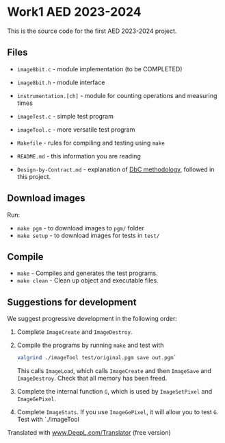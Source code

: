# Work1 AED 2023-2024

This is the source code for the first AED 2023-2024 project.

## Files

- `image8bit.c` - module implementation (to be COMPLETED)
- `image8bit.h` - module interface
- `instrumentation.[ch]` - module for counting operations and measuring times
- `imageTest.c` - simple test program
- `imageTool.c` - more versatile test program
- `Makefile` - rules for compiling and testing using `make`

- `README.md` - this information you are reading
- `Design-by-Contract.md` - explanation of [DbC methodology][dbc],
   followed in this project.


[dbc]: Design-by-Contract.md

## Download images

Run:

- `make pgm` - to download images to `pgm/` folder
- `make setup` - to download images for tests in `test/`

## Compile

- `make` - Compiles and generates the test programs.
- `make clean` - Clean up object and executable files.


## Suggestions for development

We suggest progressive development in the following order:

1. Complete `ImageCreate` and `ImageDestroy`.
2. Compile the programs by running `make`
   and test with

   ```bash
   valgrind ./imageTool test/original.pgm save out.pgm`
   ```
   
   This calls `ImageLoad`, which calls `ImageCreate`
   and then `ImageSave` and `ImageDestroy`.
   Check that all memory has been freed.
3. Complete the internal function `G`,
   which is used by `ImageSetPixel` and `ImageGePixel`.
4. Complete `ImageStats`.
   If you use `ImageGePixel`, it will allow you to test `G`.
   Test with `./imageTool 

Translated with www.DeepL.com/Translator (free version)